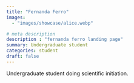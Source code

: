 ```yaml
---
title: "Fernanda Ferro"
images: 
  - "images/showcase/alice.webp"

# meta description
description : "fernanda ferro landing page"
summary: Undergraduate student
categories: student
draft: false
---
```

Undergraduate student doing scientific initiation.